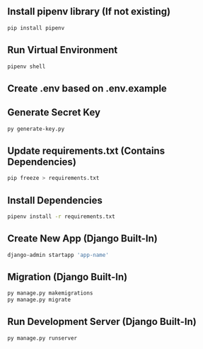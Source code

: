 ## Install pipenv library (If not existing)
```bash
pip install pipenv
```

## Run Virtual Environment
```bash
pipenv shell
```

## Create .env based on .env.example

## Generate Secret Key
```bash
py generate-key.py
```

## Update requirements.txt (Contains Dependencies)
```bash
pip freeze > requirements.txt
```

## Install Dependencies
```bash
pipenv install -r requirements.txt
```

## Create New App (Django Built-In)
```bash
django-admin startapp 'app-name'
```

## Migration (Django Built-In)
```bash
py manage.py makemigrations
py manage.py migrate
```

## Run Development Server (Django Built-In)
```bash
py manage.py runserver
```